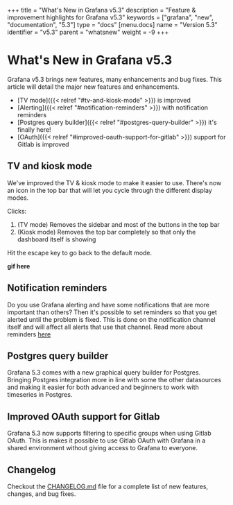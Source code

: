 +++
title = "What's New in Grafana v5.3"
description = "Feature & improvement highlights for Grafana v5.3"
keywords = ["grafana", "new", "documentation", "5.3"]
type = "docs"
[menu.docs]
name = "Version 5.3"
identifier = "v5.3"
parent = "whatsnew"
weight = -9
+++

# What's New in Grafana v5.3

Grafana v5.3 brings new features, many enhancements and bug fixes. This article will detail the major new features and enhancements.

- [TV mode]({{< relref "#tv-and-kiosk-mode" >}}) is improved
- [Alerting]({{< relref "#notification-reminders" >}}) with notification reminders
- [Postgres query builder]({{< relref "#postgres-query-builder" >}}) it's finally here!
- [OAuth]({{< relref "#improved-oauth-support-for-gitlab" >}}) support for Gitlab is improved

## TV and kiosk mode

We've improved the TV & kiosk mode to make it easier to use. There's now an icon in the top bar that will let you cycle through the different display modes.

Clicks:

1. (TV mode) Removes the sidebar and most of the buttons in the top bar
2. (Kiosk mode) Removes the top bar completely so that only the dashboard itself is showing

Hit the escape key to go back to the default mode.

**gif here**

## Notification reminders

Do you use Grafana alerting and have some notifications that are more important than others? Then it's possible to set reminders so that you get alerted until the problem is fixed. This is done on the notification channel itself and will affect all alerts that use that channel. Read more about reminders [here](http://docs.grafana.org/alerting/notifications/#send-reminders)

## Postgres query builder

Grafana 5.3 comes with a new graphical query builder for Postgres. Bringing Postgres integration more in line with some the other datasources and making it easier for both advanced and beginners to work with timeseries in Postgres.

## Improved OAuth support for Gitlab

Grafana 5.3 now supports filtering to specific groups when using Gitlab OAuth. This is makes it possible to use Gitlab OAuth with Grafana in a shared environment without giving access to Grafana to everyone.

## Changelog

Checkout the [CHANGELOG.md](https://github.com/grafana/grafana/blob/master/CHANGELOG.md) file for a complete list
of new features, changes, and bug fixes.
